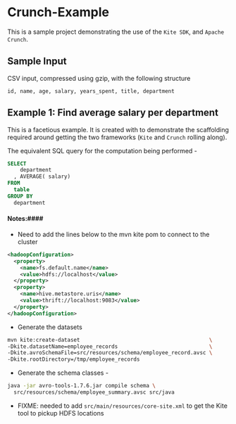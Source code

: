 # Crunch-Example #

This is a sample project demonstrating the use of the `Kite SDK`, and `Apache Crunch`.

## Sample Input ##
CSV input, compressed using gzip, with the following structure

```csv
id, name, age, salary, years_spent, title, department
```

## Example 1: Find average salary per department ##
This is a facetious example. It is created with to demonstrate the scaffolding required around getting the two frameworks (`Kite` and `Crunch` rolling along).

The equivalent SQL query for the computation being performed -

```sql
SELECT
    department
  , AVERAGE( salary)
FROM
  table
GROUP BY
  department
```



#### Notes:####
* Need to add the lines below to the mvn kite pom to connect to the cluster

```xml
<hadoopConfiguration>
  <property>
    <name>fs.default.name</name>
    <value>hdfs://localhost</value>
  </property>
  <property>
    <name>hive.metastore.uris</name>
    <value>thrift://localhost:9083</value>
  </property>
</hadoopConfiguration>
```

* Generate the datasets

```sh
mvn kite:create-dataset                                         \
-Dkite.datasetName=employee_records                             \
-Dkite.avroSchemaFile=src/resources/schema/employee_record.avsc \
-Dkite.rootDirectory=/tmp/employee_records
```

* Generate the schema classes -
```sh
java -jar avro-tools-1.7.6.jar compile schema \
  src/resources/schema/employee_summary.avsc src/java
```

* FIXME: needed to add `src/main/resources/core-site.xml` to get the Kite tool to pickup HDFS locations
